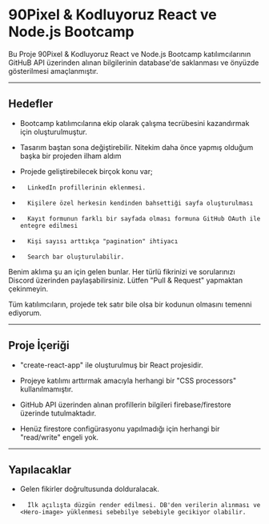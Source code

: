 # 90Pixel & Kodluyoruz React ve Node.js Bootcamp

Bu Proje 90Pixel & Kodluyoruz React ve Node.js Bootcamp katılımcılarının GitHuB API üzerinden alınan bilgilerinin database'de saklanması ve önyüzde gösterilmesi amaçlanmıştır.

----
## Hedefler

-   Bootcamp katılımcılarına ekip olarak çalışma tecrübesini kazandırmak için oluşturulmuştur.
-   Tasarım baştan sona değiştirebilir. Nitekim daha önce yapmış olduğum başka bir projeden ilham aldım

-   Projede geliştirebilecek birçok konu var;


-       LinkedIn profillerinin eklenmesi.
-       Kişilere özel herkesin kendinden bahsettiği sayfa oluşturulması
-       Kayıt formunun farklı bir sayfada olması formuna GitHub OAuth ile entegre edilmesi
-       Kişi sayısı arttıkça "pagination" ihtiyacı
-       Search bar oluşturulabilir.

Benim aklıma şu an için gelen bunlar. Her türlü fikrinizi ve sorularınızı Discord üzerinden paylaşabilirsiniz. Lütfen "Pull & Request" yapmaktan çekinmeyin.



Tüm katılımcıların, projede tek satır bile olsa bir kodunun olmasını temenni ediyorum.

----
## Proje İçeriği

-   "create-react-app" ile oluşturulmuş bir React projesidir.

-   Projeye katılımı arttırmak amacıyla herhangi bir "CSS processors" kullanılmamıştır.

-   GitHub API üzerinden alınan profillerin bilgileri firebase/firestore üzerinde tutulmaktadır.

-   Henüz firestore configürasyonu yapılmadığı için herhangi bir "read/write" engeli yok.

----
## Yapılacaklar

-   Gelen fikirler doğrultusunda dolduralacak.

-       İlk açılışta düzgün render edilmesi. DB'den verilerin alınması ve <Hero-image> yüklenmesi sebebilye sebebiyle gecikiyor olabilir.